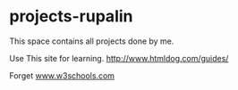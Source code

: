 # projects-rupalin
This space contains all projects done by me.


Use This site for learning.
http://www.htmldog.com/guides/

Forget www.w3schools.com